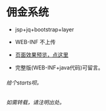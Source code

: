﻿# 佣金系统

* jsp+jq+bootstrap+layer

* WEB-INF 不上传

* [页面效果预览，点这里](./showImg)

* 完整版(WEB-INF+java代码)可留言。

###### 给个starts呗。
###### 如需转载，请注明出处。
